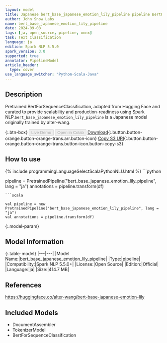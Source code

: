 ```yaml
---
layout: model
title: Japanese bert_base_japanese_emotion_lily_pipeline pipeline BertForSequenceClassification from alter-wang
author: John Snow Labs
name: bert_base_japanese_emotion_lily_pipeline
date: 2024-09-08
tags: [ja, open_source, pipeline, onnx]
task: Text Classification
language: ja
edition: Spark NLP 5.5.0
spark_version: 3.0
supported: true
annotator: PipelineModel
article_header:
  type: cover
use_language_switcher: "Python-Scala-Java"
---
```


## Description

Pretrained BertForSequenceClassification, adapted from Hugging Face and curated to provide scalability and production-readiness using Spark NLP.`bert_base_japanese_emotion_lily_pipeline` is a Japanese model originally trained by alter-wang.

{:.btn-box}
<button class="button button-orange" disabled>Live Demo</button>
<button class="button button-orange" disabled>Open in Colab</button>
[Download](https://s3.amazonaws.com/auxdata.johnsnowlabs.com/public/models/bert_base_japanese_emotion_lily_pipeline_ja_5.5.0_3.0_1725839168721.zip){:.button.button-orange.button-orange-trans.arr.button-icon}
[Copy S3 URI](s3://auxdata.johnsnowlabs.com/public/models/bert_base_japanese_emotion_lily_pipeline_ja_5.5.0_3.0_1725839168721.zip){:.button.button-orange.button-orange-trans.button-icon.button-copy-s3}

## How to use



<div class="tabs-box" markdown="1">
{% include programmingLanguageSelectScalaPythonNLU.html %}
```python

pipeline = PretrainedPipeline("bert_base_japanese_emotion_lily_pipeline", lang = "ja")
annotations =  pipeline.transform(df)   

```
```scala

val pipeline = new PretrainedPipeline("bert_base_japanese_emotion_lily_pipeline", lang = "ja")
val annotations = pipeline.transform(df)

```
</div>

{:.model-param}
## Model Information

{:.table-model}
|---|---|
|Model Name:|bert_base_japanese_emotion_lily_pipeline|
|Type:|pipeline|
|Compatibility:|Spark NLP 5.5.0+|
|License:|Open Source|
|Edition:|Official|
|Language:|ja|
|Size:|414.7 MB|

## References

https://huggingface.co/alter-wang/bert-base-japanese-emotion-lily

## Included Models

- DocumentAssembler
- TokenizerModel
- BertForSequenceClassification